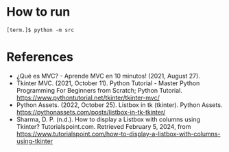 # How to run
```
[term.]$ python -m src
```

# References
* ¿Qué es MVC? - Aprende MVC en 10 minutos! (2021, August 27).
* Tkinter MVC. (2021, October 11). Python Tutorial - Master Python Programming For Beginners from Scratch; Python Tutorial. https://www.pythontutorial.net/tkinter/tkinter-mvc/
* Python Assets. (2022, October 25). Listbox in tk (tkinter). Python Assets. https://pythonassets.com/posts/listbox-in-tk-tkinter/
* Sharma, D. P. (n.d.). How to display a Listbox with columns using Tkinter? Tutorialspoint.com. Retrieved February 5, 2024, from https://www.tutorialspoint.com/how-to-display-a-listbox-with-columns-using-tkinter





